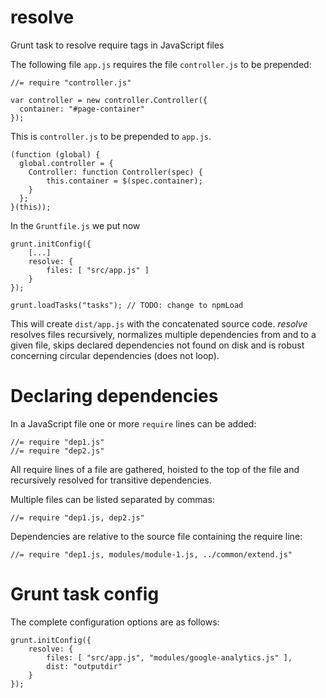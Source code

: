 resolve
=======

Grunt task to resolve require tags in JavaScript files

The following file <code>app.js</code> requires the file <code>controller.js</code> to be prepended:

<pre><code javascript>//= require "controller.js"

var controller = new controller.Controller({
  container: "#page-container"
});</code></pre>

This is <code>controller.js</code> to be prepended to <code>app.js</code>.

<pre><code javascript>(function (global) {
  global.controller = {
    Controller: function Controller(spec) {
        this.container = $(spec.container);
    }
  };
}(this));</code></pre>

In the <code>Gruntfile.js</code> we put now

<pre><code javascript>grunt.initConfig({
	[...]
	resolve: {
		files: [ "src/app.js" ]
	}
});

grunt.loadTasks("tasks"); // TODO: change to npmLoad
</code></pre>

This will create <code>dist/app.js</code> with the concatenated source code. <i>resolve</i> resolves files recursively, normalizes multiple dependencies from and to a given file, skips declared dependencies not found on disk and is robust concerning circular dependencies (does not loop).

# Declaring dependencies

In a JavaScript file one or more <code>require</code> lines can be added:

<pre><code>//= require "dep1.js"
//= require "dep2.js"</code></pre>

All require lines of a file are gathered, hoisted to the top of the file and recursively resolved for transitive dependencies.

Multiple files can be listed separated by commas:

<pre><code>//= require "dep1.js, dep2.js"</code></pre>

Dependencies are relative to the source file containing the require line:

<pre><code>//= require "dep1.js, modules/module-1.js, ../common/extend.js"</code></pre>

# Grunt task config

The complete configuration options are as follows:

<pre><code javascript>grunt.initConfig({
	resolve: {
		files: [ "src/app.js", "modules/google-analytics.js" ],
		dist: "outputdir"
	}
});</code></pre>
